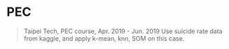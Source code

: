 # PEC
> Taipei Tech, PEC course, Apr. 2019 - Jun. 2019 
> Use suicide rate data from kaggle, and apply k-mean, knn, SOM on this case.